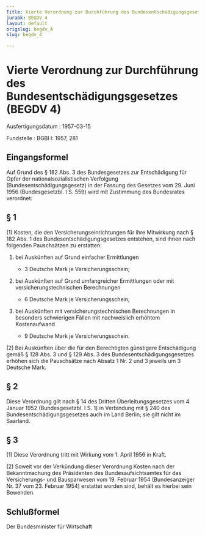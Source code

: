 ```yaml
---
Title: Vierte Verordnung zur Durchführung des Bundesentschädigungsgesetzes
jurabk: BEGDV 4
layout: default
origslug: begdv_4
slug: begdv_4

---
```


# Vierte Verordnung zur Durchführung des Bundesentschädigungsgesetzes (BEGDV 4)

Ausfertigungsdatum
:   1957-03-15

Fundstelle
:   BGBl I: 1957, 281

## Eingangsformel

Auf Grund des § 182 Abs. 3 des Bundesgesetzes zur Entschädigung für
Opfer der nationalsozialistischen Verfolgung
(Bundesentschädigungsgesetz) in der Fassung des Gesetzes vom 29. Juni
1956 (Bundesgesetzbl. I S. 559) wird mit Zustimmung des Bundesrates
verordnet:

## § 1

(1) Kosten, die den Versicherungseinrichtungen für ihre Mitwirkung
nach § 182 Abs. 1 des Bundesentschädigungsgesetzes entstehen, sind
ihnen nach folgenden Pauschsätzen zu erstatten:

1.  bei Auskünften auf Grund einfacher Ermittlungen

    *   3 Deutsche Mark je Versicherungsschein;





2.  bei Auskünften auf Grund umfangreicher Ermittlungen oder mit
    versicherungstechnischen Berechnungen

    *   6 Deutsche Mark je Versicherungsschein;





3.  bei Auskünften mit versicherungstechnischen Berechnungen in besonders
    schwierigen Fällen mit nachweislich erhöhtem Kostenaufwand

    *   9 Deutsche Mark je Versicherungsschein.







(2) Bei Auskünften über die für den Berechtigten günstigere
Entschädigung gemäß § 128 Abs. 3 und § 129 Abs. 3 des
Bundesentschädigungsgesetzes erhöhen sich die Pauschsätze nach Absatz
1 Nr. 2 und 3 jeweils um 3 Deutsche Mark.

## § 2

Diese Verordnung gilt nach § 14 des Dritten Überleitungsgesetzes vom
4\. Januar 1952 (Bundesgesetzbl. I S. 1) in Verbindung mit § 240 des
Bundesentschädigungsgesetzes auch im Land Berlin;
sie gilt nicht im Saarland.

## § 3

(1) Diese Verordnung tritt mit Wirkung vom 1. April 1956 in Kraft.

(2) Soweit vor der Verkündung dieser Verordnung Kosten nach der
Bekanntmachung des Präsidenten des Bundesaufsichtsamtes für das
Versicherungs- und Bausparwesen vom 19. Februar 1954 (Bundesanzeiger
Nr. 37 vom 23. Februar 1954) erstattet worden sind, behält es hierbei
sein Bewenden.

## Schlußformel

Der Bundesminister für Wirtschaft

